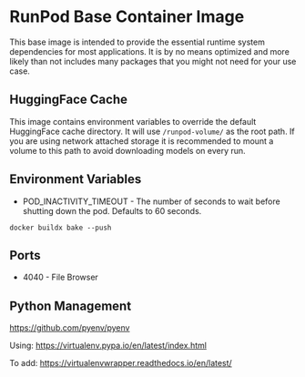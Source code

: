 # RunPod Base Container Image

This base image is intended to provide the essential runtime system dependencies for most applications. It is by no means optimized and more likely than not includes many packages that you might not need for your use case.

## HuggingFace Cache

This image contains environment variables to override the default HuggingFace cache directory. It will use `/runpod-volume/` as the root path. If you are using network attached storage it is recommended to mount a volume to this path to avoid downloading models on every run.

## Environment Variables

- POD_INACTIVITY_TIMEOUT - The number of seconds to wait before shutting down the pod. Defaults to 60 seconds.

`docker buildx bake --push`


## Ports

- 4040 - File Browser


## Python Management

https://github.com/pyenv/pyenv

Using:
https://virtualenv.pypa.io/en/latest/index.html

To add:
https://virtualenvwrapper.readthedocs.io/en/latest/
